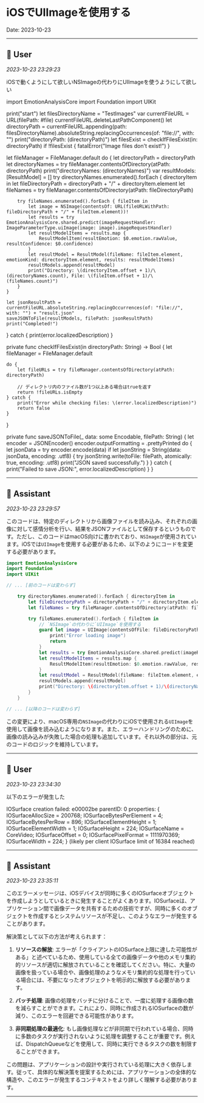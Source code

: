 # iOSでUIImageを使用する

Date: 2023-10-23

---

## 👤 User
*2023-10-23 23:29:23*

iOSで動くようにして欲しいNSImageの代わりにUIImageを使うようにして欲しい


import EmotionAnalysisCore
import Foundation
import UIKit

print("start")
let filesDirectoryName = "TestImages"
var currentFileURL = URL(filePath: #file)
currentFileURL.deleteLastPathComponent()
let directoryPath = currentFileURL.appending(path: filesDirectoryName).absoluteString.replacingOccurrences(of: "file://", with: "")
print("directoryPath: \(directoryPath)")
let filesExist = checkIfFilesExist(in: directoryPath)
if !filesExist {
    fatalError("Image files don't exist!")
}

let fileManager = FileManager.default
do {
    let directoryPath = directoryPath
    let directoryNames = try fileManager.contentsOfDirectory(atPath: directoryPath)
    print("directoryNames: \(directoryNames)")
    var resultModels: [ResultModel] = []
    try directoryNames.enumerated().forEach { directoryItem in
        let fileDirectoryPath = directoryPath + "/" + directoryItem.element
        let fileNames = try fileManager.contentsOfDirectory(atPath: fileDirectoryPath)
        
        try fileNames.enumerated().forEach { fileItem in
            let image = NSImage(contentsOf: URL(fileURLWithPath: fileDirectoryPath + "/" + fileItem.element))!
            let results = try EmotionAnalysisCore.shared.predict(imageRequestHandler: ImageParameterType.uiImage(image: image).imageRequestHandler)
            let resultModelItems = results.map {
                ResultModelItem(resultEmotion: $0.emotion.rawValue, resultConfidence: $0.confidence)
            }
            let resultModel = ResultModel(fileName: fileItem.element, emotionKind: directoryItem.element, results: resultModelItems)
            resultModels.append(resultModel)
            print("Directory: \(directoryItem.offset + 1)/\(directoryNames.count), File: \(fileItem.offset + 1)/\(fileNames.count)")
        }
    }

    let jsonResultPath = currentFileURL.absoluteString.replacingOccurrences(of: "file://", with: "") + "result.json"
    saveJSONToFile(resultModels, filePath: jsonResultPath)
    print("Completed!")
} catch {
    print(error.localizedDescription)
}

private func checkIfFilesExist(in directoryPath: String) -&gt; Bool {
    let fileManager = FileManager.default

    do {
        let fileURLs = try fileManager.contentsOfDirectory(atPath: directoryPath)

        // ディレクトリ内のファイル数が1つ以上ある場合はtrueを返す
        return !fileURLs.isEmpty
    } catch {
        print("Error while checking files: \(error.localizedDescription)")
        return false
    }
}

private func saveJSONToFile(_ data: some Encodable, filePath: String) {
    let encoder = JSONEncoder()
    encoder.outputFormatting = .prettyPrinted
    do {
        let jsonData = try encoder.encode(data)
        if let jsonString = String(data: jsonData, encoding: .utf8) {
            try jsonString.write(toFile: filePath, atomically: true, encoding: .utf8)
            print("JSON saved successfully.")
        }
    } catch {
        print("Failed to save JSON:", error.localizedDescription)
    }
}

---

## 🤖 Assistant
*2023-10-23 23:29:57*

このコードは、特定のディレクトリから画像ファイルを読み込み、それぞれの画像に対して感情分析を行い、結果をJSONファイルとして保存するというものです。ただし、このコードはmacOS向けに書かれており、`NSImage`が使用されています。iOSでは`UIImage`を使用する必要があるため、以下のようにコードを変更する必要があります。

```swift
import EmotionAnalysisCore
import Foundation
import UIKit

// ... [前のコードは変わらず]

    try directoryNames.enumerated().forEach { directoryItem in
        let fileDirectoryPath = directoryPath + "/" + directoryItem.element
        let fileNames = try fileManager.contentsOfDirectory(atPath: fileDirectoryPath)

        try fileNames.enumerated().forEach { fileItem in
            // `NSImage`の代わりに`UIImage`を使用する
            guard let image = UIImage(contentsOfFile: fileDirectoryPath + "/" + fileItem.element) else {
                print("Error loading image")
                return
            }
            let results = try EmotionAnalysisCore.shared.predict(imageRequestHandler: ImageParameterType.uiImage(image: image).imageRequestHandler)
            let resultModelItems = results.map {
                ResultModelItem(resultEmotion: $0.emotion.rawValue, resultConfidence: $0.confidence)
            }
            let resultModel = ResultModel(fileName: fileItem.element, emotionKind: directoryItem.element, results: resultModelItems)
            resultModels.append(resultModel)
            print("Directory: \(directoryItem.offset + 1)/\(directoryNames.count), File: \(fileItem.offset + 1)/\(fileNames.count)")
        }
    }

// ... [以降のコードは変わらず]
```

この変更により、macOS専用の`NSImage`の代わりにiOSで使用される`UIImage`を使用して画像を読み込むようになります。また、エラーハンドリングのために、画像の読み込みが失敗した場合の処理も追加しています。それ以外の部分は、元のコードのロジックを維持しています。

---

## 👤 User
*2023-10-23 23:34:30*

以下のエラーが発生した

IOSurface creation failed: e00002be parentID: 0 properties: {
    IOSurfaceAllocSize = 200768;
    IOSurfaceBytesPerElement = 4;
    IOSurfaceBytesPerRow = 896;
    IOSurfaceElementHeight = 1;
    IOSurfaceElementWidth = 1;
    IOSurfaceHeight = 224;
    IOSurfaceName = CoreVideo;
    IOSurfaceOffset = 0;
    IOSurfacePixelFormat = 1111970369;
    IOSurfaceWidth = 224;
} (likely per client IOSurface limit of 16384 reached)

---

## 🤖 Assistant
*2023-10-23 23:35:11*

このエラーメッセージは、iOSデバイスが同時に多くのIOSurfaceオブジェクトを作成しようとしているときに発生することがよくあります。IOSurfaceは、アプリケーション間で画像データを共有するための技術ですが、同時に多くのオブジェクトを作成するとシステムリソースが不足し、このようなエラーが発生することがあります。

解決策として以下の方法が考えられます：

1. **リソースの解放**: エラーが「クライアントのIOSurface上限に達した可能性がある」と述べているため、使用している全ての画像データや他のメモリ集約的リソースが適切に解放されていることを確認してください。特に、大量の画像を扱っている場合や、画像処理のようなメモリ集約的な処理を行っている場合には、不要になったオブジェクトを明示的に解放する必要があります。

2. **バッチ処理**: 画像の処理をバッチに分けることで、一度に処理する画像の数を減らすことができます。これにより、同時に作成されるIOSurfaceの数が減り、このエラーを回避できる可能性があります。

3. **非同期処理の最適化**: もし画像処理などが非同期で行われている場合、同時に多数のタスクが実行されないように処理を調整することが重要です。例えば、DispatchQueueなどを使用して、同時に実行できるタスクの数を制限することができます。

この問題は、アプリケーションの設計や実行されている処理に大きく依存します。従って、具体的な解決策を提案するためには、アプリケーションの全体的な構造や、このエラーが発生するコンテキストをより詳しく理解する必要があります。

---
